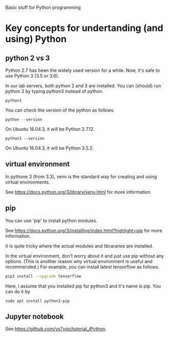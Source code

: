 Basic stuff for Python programming


# Key concepts for undertanding (and using) Python

## python 2 vs 3
Python 2.7 has been the widely used version for a while. 
Now, it's safe to use Python 3 (3.5 or 3.6).

In our lab servers, both python 2 and 3 are installed.
You can (should) run python 3 by typing python3 instead of python.
```
python3
```



You can check the version of the python as follows.
```
python --version
```
On Ubuntu 16.04.3, it will be Python 2.7.12.
```
python3 --version
```
On Ubuntu 16.04.3, it will be Python 3.5.2.





## virtual environment 
In pythone 3 (from 3.3), venv is the standard way for creating and using virtual environments.

See https://docs.python.org/3/library/venv.html for more information.


## pip
You can use 'pip' to install python modules.

See https://docs.python.org/3/installing/index.html?highlight=pip for more information.

It is quite tricky where the actual modules and librararies are installed. 

In the virtual environment, don't worry about it and just use pip without any options.
(This is another reason why virtual environment is useful and recommended.)
For example, you can install latest tensorflow as follows.
```bash
pip3 install --upgrade tensorflow
```
Here, I assume that you installed pip for python3 and it's name is pip.
You can do it by 
```
sudo apt install python3-pip
```




## Jupyter notebook

See https://github.com/ys7yoo/tutorial_IPython.


